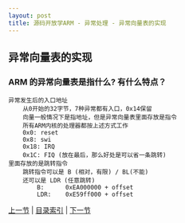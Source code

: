 ```yaml
---
layout: post
title: 源码开放学ARM - 异常处理 - 异常向量表的实现
---
```


## 异常向量表的实现
### ARM 的异常向量表是指什么? 有什么特点？
	异常发生后的入口地址
		从0开始的32字节，7种异常都有入口，0x14保留
		向量一般情况下是指地址，但是异常向量表里面存放是指令
		所有ARM内核的处理器都按上述方式工作
		0x0: reset
		0x8: swi
		0x18: IRQ
		0x1C: FIQ (放在最后，那么好处是可以省一条跳转)
	里面存放的是跳转指令
		跳转指令可以是 B (相对，有限) / BL(不能)
		还可以是 LDR (任意跳转)
			B: 		0xEA000000 + offset
			LDR: 	0xE59ff000 + offset




[上一节](chp8-1.html)  |  [目录索引](../index.html)  |  [下一节](chp8-3.html)
